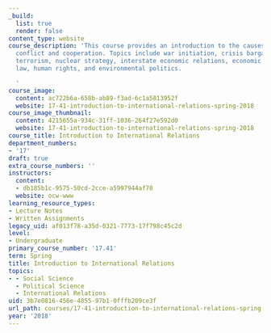 ```yaml
---
_build:
  list: true
  render: false
content_type: website
course_description: 'This course provides an introduction to the causes of international
  conflict and cooperation. Topics include war initiation, crisis bargaining, international
  terrorism, nuclear strategy, interstate economic relations, economic growth, international
  law, human rights, and environmental politics.

  '
course_image:
  content: ac722b6a-658b-ab89-f3ad-6c1a5813952f
  website: 17-41-introduction-to-international-relations-spring-2018
course_image_thumbnail:
  content: 4215655a-934c-31ff-1036-264f27e592d0
  website: 17-41-introduction-to-international-relations-spring-2018
course_title: Introduction to International Relations
department_numbers:
- '17'
draft: true
extra_course_numbers: ''
instructors:
  content:
  - db185b1c-9575-50cd-2cce-a5997944af70
  website: ocw-www
learning_resource_types:
- Lecture Notes
- Written Assignments
legacy_uid: af013f78-a35d-0321-7773-17f798c45c2d
level:
- Undergraduate
primary_course_number: '17.41'
term: Spring
title: Introduction to International Relations
topics:
- - Social Science
  - Political Science
  - International Relations
uid: 3b7e0816-456e-4855-97b1-0fffb209ce3f
url_path: courses/17-41-introduction-to-international-relations-spring-2018
year: '2018'
---
```

